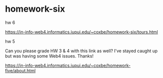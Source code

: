 # homework-six
 hw 6 
 
 https://in-info-web4.informatics.iupui.edu/~coxbe/homework-six/tours.html
 
 
 hw 5

Can you please grade HW 3 & 4 with this link as well? I've stayed caught up but was having some Web4 issues. Thanks!

https://in-info-web4.informatics.iupui.edu/~coxbe/homework-five/about.html


